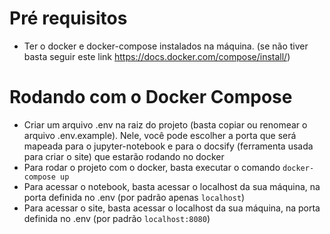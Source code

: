 # Pré requisitos
- Ter o docker e docker-compose instalados na máquina. (se não tiver basta seguir este link https://docs.docker.com/compose/install/)

# Rodando com o Docker Compose
- Criar um arquivo .env na raiz do projeto (basta copiar ou renomear o arquivo .env.example). Nele, você pode escolher a porta que será mapeada para o jupyter-notebook e para o docsify (ferramenta usada para criar o site) que estarão rodando no docker
- Para rodar o projeto com o docker, basta executar o comando ```docker-compose up```
- Para acessar o notebook, basta acessar o localhost da sua máquina, na porta definida no .env (por padrão apenas ```localhost```)
- Para acessar o site, basta acessar o localhost da sua máquina, na porta definida no .env (por padrão ```localhost:8080```)

